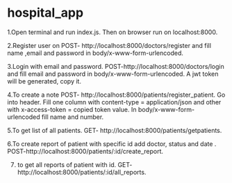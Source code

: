 # hospital_app

1.Open terminal and run index.js. Then on browser run on localhost:8000.

2.Register user on POST- http://localhost:8000/doctors/register and fill name ,email and password in body/x-www-form-urlencoded.

3.Login with email and password. POST-http://localhost:8000/doctors/login and fill email and password in body/x-www-form-urlencoded. A jwt token will be generated, copy it.

4.To create a note POST- http://localhost:8000/patients/register_patient. Go into header. Fill one column with content-type = application/json and other with x-access-token = copied token value. In body/x-www-form-urlencoded fill name and number.

5.To get list of all patients. GET- http://localhost:8000/patients/getpatients.

6.To create report of patient with specific id add doctor, status and date . POST-http://localhost:8000/patients/:id/create_report.

7. to get all reports of patient with id. GET- http://localhost:8000/patients/:id/all_reports.

